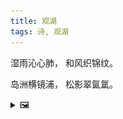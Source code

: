 ```yaml
---
title: 观湖
tags: 诗, 观湖
---
```


湿雨沁心肺，
和风织锦纹。

岛洲横镜浦，
松影翠氤氲。

<details><summary>🖼️</summary>

![](writings/images/2020-09-17-20-25-guan-hu-01.JPG)
![](writings/images/2020-09-17-20-25-guan-hu-02.JPG)
![](writings/images/2020-09-17-20-25-guan-hu-03.JPG)
![](writings/images/2020-09-17-20-25-guan-hu-04.JPG)

</details>
